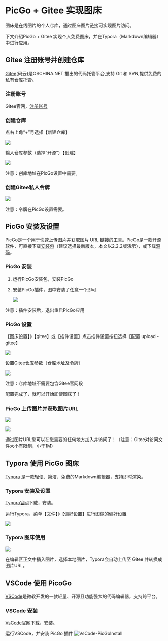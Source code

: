# PicGo + Gitee 实现图床



图床是在线图片的个人仓库，通过图床图片链接可实现图片访问。

下文介绍PicGo + Gitee 实现个人免费图床，并在Typora（Markdown编辑器）中进行应用。



## Gitee 注册账号并创建仓库

[Gitee](https://gitee.com/)(码云)是OSCHINA.NET 推出的代码托管平台,支持 Git 和 SVN,提供免费的私有仓库托管。



### 注册账号

Gitee官网，[注册账号](https://gitee.com/signup)



### 创建仓库

点右上角“+”号选择【新建仓库】

![](https://gitee.com/kisswind/resouces/raw/master/Images/Gitee-CreateRep.png)

输入仓库参数（选择“开源”）【创建】

![](https://gitee.com/kisswind/resouces/raw/master/Images/Gitee-CreateRepSettings.png)

注意：创库地址在PicGo设置中需要。



### 创建Gitee私人令牌

![](https://gitee.com/kisswind/resouces/raw/master/Images/Gitee-GenToken.png)

注意：令牌在PicGo设置需要。



## PicGo 安装及设置

PicGo是一个用于快速上传图片并获取图片 URL 链接的工具。PicGo是一款开源软件，可直接下载[安装包](https://github.com/Molunerfinn/PicGo/releases)（建议选择最新版本，本文以2.2.2版演示），或下载[源码](https://github.com/Molunerfinn/PicGo)。



### PicGo 安装

1. 运行PicGo安装包，安装PicGo

2. 安装PicGo插件，图中安装了任意一个即可

   ![](https://gitee.com/kisswind/resouces/raw/master/Images/PicGo-GiteeInstall.png)

注意：插件安装后，退出重启PicGo应用



### PicGo 设置

【图床设置】》【gitee】或【插件设置】点击插件设置按扭选择【配置 upload - gitee】

![](https://gitee.com/kisswind/resouces/raw/master/Images/PicGo-GiteeSettings-0.png)



设置Gitee仓库参数（仓库地址及令牌）

![](https://gitee.com/kisswind/resouces/raw/master/Images/PicGo-GiteeSettings.png)

注意：仓库地址不需要包含Gitee官网段

配置完成了，就可以开始即使图床了！



### PicGo 上传图片并获取图片URL

![](https://gitee.com/kisswind/resouces/raw/master/Images/PicGo-Upload.png)

![](https://gitee.com/kisswind/resouces/raw/master/Images/PicGo-Ablumn.png)

通过图片URL您可以在您需要的任何地方加入并访问了！（注意：Gitee对访问文件大小有限制，小于1M）



## Typora 使用 PicGo 图床

[Typora](https://typora.io/) 是一款轻便、简洁、免费的Markdown编辑器，支持即时渲染。

### Typora 安装及设置

[Typora官网](https://typora.io/)下载，安装。

运行Typora，菜单【文件】》【偏好设置】进行图像的偏好设置

![](https://gitee.com/kisswind/resouces/raw/master/Images/Typora-PicGoSettings.png)



 ### Typora 图床使用

![](https://gitee.com/kisswind/resouces/raw/master/Images/Typora-PicGoUpload.png)

在编辑区正文中插入图片，选择本地图片，Typora会自动上传至 Gitee 并转换成图片URL。


## VSCode 使用 PicoGo

[VSCode](https://code.visualstudio.com/)是微软开发的一款轻量、开源且功能强大的代码编辑器，支持跨平台。

### VSCode 安装

[VsCode官网](https://code.visualstudio.com/Download)下载，安装。

运行VSCode，并安装 PicGo 插件
![VsCode-PicGoInstall](https://i.loli.net/2021/07/31/B359athbSJ1jT8i.png)

